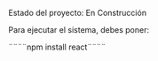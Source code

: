 

Estado del proyecto: En Construcción

Para ejecutar el sistema, debes poner:

¨¨¨¨npm install react¨¨¨¨




